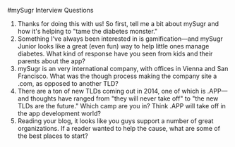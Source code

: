 #mySugr Interview Questions

1. Thanks for doing this with us! So first, tell me a bit about mySugr and how it's helping to "tame the diabetes monster."
2. Something I've always been interested in is gamification—and mySugr Junior looks like a great (even fun) way to help little ones manage diabetes. What kind of response have you seen from kids and their parents about the app?
3. mySugr is an very international company, with offices in Vienna and San Francisco. What was the though process making the company site a .com, as opposed to another TLD?
4. There are a ton of new TLDs coming out in 2014, one of which is .APP—and thoughts have ranged from "they will never take off" to "the new TLDs are the future." Which camp are you in? Think .APP will take off in the app development world?
5. Reading your blog, it looks like you guys support a number of great organizations. If a reader wanted to help the cause, what are some of the best places to start?